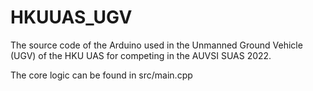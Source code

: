 # HKUUAS_UGV

The source code of the Arduino used in the Unmanned Ground Vehicle (UGV) of the HKU UAS for competing in the AUVSI SUAS 2022.

The core logic can be found in src/main.cpp 
